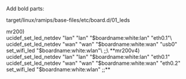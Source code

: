 Add bold parts:

target/linux/ramips/base-files/etc/board.d/01_leds

mr200)\
        ucidef_set_led_netdev "lan" "lan" "$boardname:white:lan" "eth0.1"\
        ucidef_set_led_netdev "wan" "wan" "$boardname:white:wan" "usb0"\
        set_wifi_led "$boardname:white:wlan"\
        ;;\
**mr200v4)
        ucidef_set_led_netdev "lan" "lan" "$boardname:white:lan" "eth0.1"
        ucidef_set_led_netdev "wan" "wan" "$boardname:white:wan" "eth0.2"
        set_wifi_led "$boardname:white:wlan"
        ;;**
